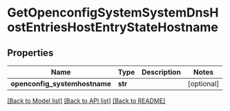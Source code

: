 # GetOpenconfigSystemSystemDnsHostEntriesHostEntryStateHostname

## Properties
Name | Type | Description | Notes
------------ | ------------- | ------------- | -------------
**openconfig_systemhostname** | **str** |  | [optional] 

[[Back to Model list]](../README.md#documentation-for-models) [[Back to API list]](../README.md#documentation-for-api-endpoints) [[Back to README]](../README.md)


